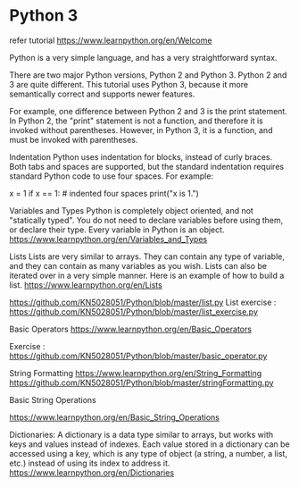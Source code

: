 <h1>Python 3</h1>

refer tutorial
https://www.learnpython.org/en/Welcome


Python is a very simple language, and has a very straightforward syntax. 
 
There are two major Python versions, Python 2 and Python 3. Python 2 and 3 are quite different. This tutorial uses Python 3, because it more semantically correct and supports newer features.
 
For example, one difference between Python 2 and 3 is the print statement. In Python 2, the "print" statement is not a function, and therefore it is invoked without parentheses. However, in Python 3, it is a function, and must be invoked with parentheses.
 
Indentation
Python uses indentation for blocks, instead of curly braces. Both tabs and spaces are supported, but the standard indentation requires standard Python code to use four spaces. For example:
 
x = 1
if x == 1:
    # indented four spaces
    print("x is 1.")
 
 
Variables and Types
Python is completely object oriented, and not "statically typed". You do not need to declare variables before using them, or declare their type. Every variable in Python is an object.
https://www.learnpython.org/en/Variables_and_Types
 
Lists
Lists are very similar to arrays. They can contain any type of variable, and they can contain as many variables as you wish. Lists can also be iterated over in a very simple manner. Here is an example of how to build a list.
https://www.learnpython.org/en/Lists
 
https://github.com/KN5028051/Python/blob/master/list.py
List exercise : https://github.com/KN5028051/Python/blob/master/list_exercise.py
 
Basic Operators
https://www.learnpython.org/en/Basic_Operators

Exercise : https://github.com/KN5028051/Python/blob/master/basic_operator.py


String Formatting
https://www.learnpython.org/en/String_Formatting
https://github.com/KN5028051/Python/blob/master/stringFormatting.py

Basic String Operations

https://www.learnpython.org/en/Basic_String_Operations

 
 Dictionaries: A dictionary is a data type similar to arrays, but works with keys and values instead of indexes. Each value stored in a dictionary can be accessed using a key, which is any type of object (a string, a number, a list, etc.) instead of using its index to address it. 
 https://www.learnpython.org/en/Dictionaries
 
 
 
 
